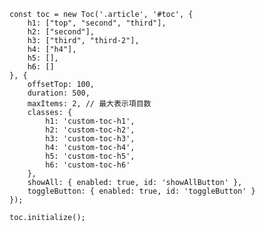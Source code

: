 <script src="https://cdn.jsdelivr.net/gh/ousllc/webflow-tableofcontents@latest/dist/tableofcontents.min.js"></script>

```
const toc = new Toc('.article', '#toc', {
    h1: ["top", "second", "third"],
    h2: ["second"],
    h3: ["third", "third-2"],
    h4: ["h4"],
    h5: [],
    h6: []
}, {
    offsetTop: 100,
    duration: 500,
    maxItems: 2, // 最大表示項目数
    classes: {
        h1: 'custom-toc-h1',
        h2: 'custom-toc-h2',
        h3: 'custom-toc-h3',
        h4: 'custom-toc-h4',
        h5: 'custom-toc-h5',
        h6: 'custom-toc-h6'
    },
    showAll: { enabled: true, id: 'showAllButton' },
    toggleButton: { enabled: true, id: 'toggleButton' }
});

toc.initialize();
```
